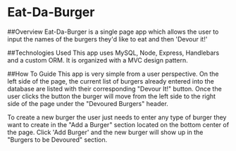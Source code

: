 # Eat-Da-Burger

##Overview
Eat-Da-Burger is a single page app which allows the user to input the names of the burgers they'd like to eat and then 'Devour it!'

##Technologies Used
This app uses MySQL, Node, Express, Handlebars and a custom ORM.  It is organized with a MVC design pattern.

##How To Guide
This app is very simple from a user perspective.  On the left side of the page, the current list of burgers already entered into the database are listed with their corresponding "Devour It!" button.  Once the user clicks the button the burger will move from the left side to the right side of the page under the "Devoured Burgers" header.

To create a new burger the user just needs to enter any type of burger they want to create in the "Add a Burger" section located on the bottom center of the page.  Click 'Add Burger' and the new burger will show up in the "Burgers to be Devoured" section.

